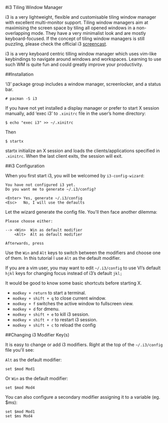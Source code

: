 #i3 Tiling Window Manager

i3 is a very lightweight, flexible and customisable tiling window manager with excellent multi-monitor support. Tiling window managers aim at maximising the screen space by tiling all opened windows in a non-overlapping mode. They have a very minimalist look and are mostly keyboard-focused. If the concept of tiling window managers is still puzzling, please check the official i3 [screencast](http://i3wm.org/screenshots/).

i3 is a very keyboard centric tilling window manager which uses vim-like keybindings
to navigate around windows and workspaces. Learning to use such WM is quite fun and
could greatly improve your productivity.

##Installation

‘i3’ package group includes a window manager, screenlocker, and a status bar.

```
# pacman -S i3
```

If you have not yet installed a display manager or prefer to start X session manually, add ‘exec i3’ to `.xinitrc` file in the user’s home directory:

```
$ echo "exec i3" >> ~/.xinitrc
```

Then

```
$ startx
```

startx initialize an X session and loads the clients/applications specified in `.xinitrc`. When the last client exits, the session will exit.

##i3 Configuration

When you first start i3, you will be welcomed by `i3-config-wizard`:

```
You have not configured i3 yet.
Do you want me to generate ~/.i3/config?

<Enter> Yes, generate ~/.i3/config
<Esc>   No, I will use the defaults
```

Let the wizard generate the config file. You'll then face another dilemma:

```
Please choose either:

--> <Win>  Win as default modifier
    <Alt>  Alt as default modifier

Afterwards, press
```

Use the `Win` and `Alt` keys to switch between the modifiers and choose one of them.
In this tutorial I use `Alt` as the default modifier.

If you are a vim user, you may want to edit `~/.i3/config` to use VI’s default `hjkl` keys for changing
focus instead of i3’s default `jkl;`

It would be good to know some basic shortcuts before starting X.

  * `modkey + return` to start a terminal.
  * `modkey + shift + q` to close current window.
  * `modkey + f` switches the active window to fullscreen view.
  * `modkey + d` for dmenu.
  * `modkey + shift + e` to kill i3 session.
  * `modkey + shift + r` to restart i3 session.
  * `modkey + shift + c` to reload the config

##Changing i3 Modifier Key(s)

It is easy to change or add i3 modifiers. Right at the top of the `~/.i3/config` file you'll see:

`Alt` as the default modifier:

```
set $mod Mod1
```

Or `Win` as the default modifier:

```
set $mod Mod4
```

You can also configure a secondary modifier assigning it to a variable (eg. $ms):

```
set $mod Mod1
set $ms Mod4
```
